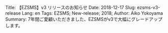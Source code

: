 Title: 【EZSMS】v3 リリースのお知らせ
Date: 2018-12-17
Slug: ezsms-v3-release
Lang: en
Tags: EZSMS; New-release; 2018;
Author: Aiko Yokoyama
Summary: 7年間ご愛顧いただきました、EZSMSがv3で大幅にグレードアップします。

